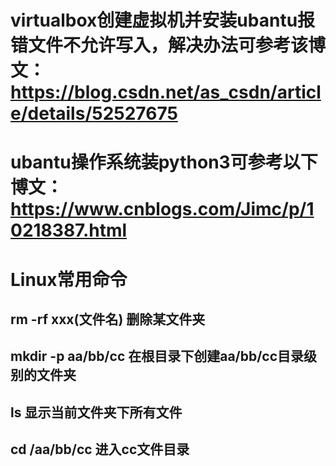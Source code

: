 # virtualbox创建虚拟机并安装ubantu报错文件不允许写入，解决办法可参考该博文：https://blog.csdn.net/as_csdn/article/details/52527675

# ubantu操作系统装python3可参考以下博文：https://www.cnblogs.com/Jimc/p/10218387.html

# Linux常用命令
## rm -rf xxx(文件名)  删除某文件夹
## mkdir -p aa/bb/cc  在根目录下创建aa/bb/cc目录级别的文件夹
## ls 显示当前文件夹下所有文件
## cd /aa/bb/cc 进入cc文件目录
